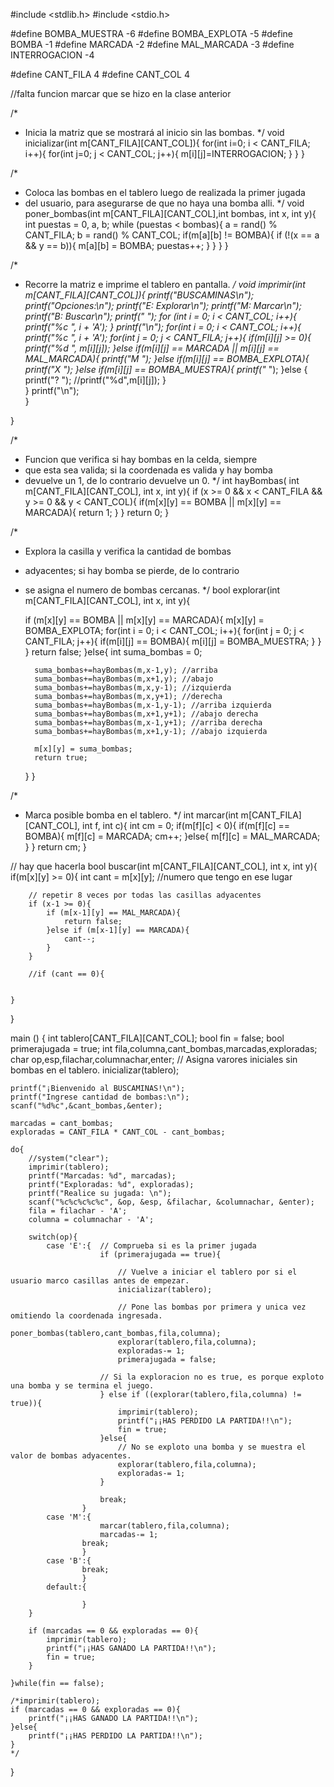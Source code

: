 #include <stdlib.h>
#include <stdio.h>

#define BOMBA_MUESTRA -6
#define BOMBA_EXPLOTA -5
#define BOMBA -1
#define MARCADA -2
#define MAL_MARCADA -3
#define INTERROGACION -4

#define CANT_FILA 4
#define CANT_COL 4


//falta funcion marcar que se hizo en la clase anterior


/*
* Inicia la matriz que se mostrará al inicio sin las bombas.
*/
void inicializar(int m[CANT_FILA][CANT_COL]){
	for(int i=0; i < CANT_FILA; i++){
		for(int j=0; j < CANT_COL; j++){
			m[i][j]=INTERROGACION;
		}
	}
}

/*
* Coloca las bombas en el tablero luego de realizada la primer jugada 
* del usuario, para asegurarse de que no haya una bomba alli.
*/
void poner_bombas(int m[CANT_FILA][CANT_COL],int bombas, int x, int y){
	int puestas = 0, a, b;
	while (puestas < bombas){
		a = rand() % CANT_FILA;
		b = rand() % CANT_COL;
		if(m[a][b] != BOMBA){
			if (!(x == a && y == b)){
				m[a][b] = BOMBA;
				puestas++;
			}
		}
	}
}

/*
* Recorre la matriz e imprime el tablero en pantalla.
*/
void imprimir(int m[CANT_FILA][CANT_COL]){
	printf("BUSCAMINAS\n");
	printf("Opciones:\n");
    printf("E: Explorar\n");
    printf("M: Marcar\n");
    printf("B: Buscar\n");
	printf("  ");
	for (int i = 0; i < CANT_COL; i++){
		printf("%c ", i + 'A');
	}
	printf("\n");
	for(int i = 0; i < CANT_COL; i++){
		printf("%c ", i + 'A');
		for(int j = 0; j < CANT_FILA; j++){
				if(m[i][j] >= 0){
					printf("%d ", m[i][j]);
				}else if(m[i][j] == MARCADA || m[i][j] == MAL_MARCADA){
					printf("M ");
				}else if(m[i][j] == BOMBA_EXPLOTA){
					printf("X ");
				}else if(m[i][j] == BOMBA_MUESTRA){
					printf("* ");
				}else {
					printf("? ");
					//printf("%d",m[i][j]);
				}	
		}
		printf("\n");			
	}
	
}

/*
* Funcion que verifica si hay bombas en la celda, siempre
* que esta sea valida; si la coordenada es valida y hay bomba
* devuelve un 1, de lo contrario devuelve un 0.
*/
int hayBombas( int m[CANT_FILA][CANT_COL], int x, int y){
	if (x >= 0 && x < CANT_FILA && y >= 0 && y < CANT_COL){
		if(m[x][y] == BOMBA || m[x][y] == MARCADA){
			return 1;
		}
	}
	return 0;
}

/*
* Explora la casilla y verifica la cantidad de bombas
* adyacentes; si hay bomba se pierde, de lo contrario 
* se asigna el numero de bombas cercanas.
*/
bool explorar(int m[CANT_FILA][CANT_COL], int x, int y){

	if (m[x][y] == BOMBA || m[x][y] == MARCADA){
		m[x][y] = BOMBA_EXPLOTA;
		for(int i = 0; i < CANT_COL; i++){
			for(int j = 0; j < CANT_FILA; j++){
				if(m[i][j] == BOMBA){
					m[i][j] = BOMBA_MUESTRA;
				}
			}
		}
		return false;
	}else{
		int suma_bombas = 0;

		suma_bombas+=hayBombas(m,x-1,y); //arriba
		suma_bombas+=hayBombas(m,x+1,y); //abajo
		suma_bombas+=hayBombas(m,x,y-1); //izquierda
		suma_bombas+=hayBombas(m,x,y+1); //derecha
		suma_bombas+=hayBombas(m,x-1,y-1); //arriba izquierda
		suma_bombas+=hayBombas(m,x+1,y+1); //abajo derecha
		suma_bombas+=hayBombas(m,x-1,y+1); //arriba derecha
		suma_bombas+=hayBombas(m,x+1,y-1); //abajo izquierda
		
		m[x][y] = suma_bombas;
		return true;
	}
}

/*
* Marca posible bomba en el tablero.
*/
int marcar(int m[CANT_FILA][CANT_COL], int f, int c){
        int cm = 0;
		if(m[f][c] < 0){
			if(m[f][c] == BOMBA){
				m[f][c] = MARCADA;
				cm++;
			}else{
				m[f][c] = MAL_MARCADA;
			}
        }
        return cm;
}

// hay que hacerla
bool buscar(int m[CANT_FILA][CANT_COL], int x, int y){
	if(m[x][y] >= 0){
		int cant = m[x][y]; //numero que tengo en ese lugar
	
		// repetir 8 veces por todas las casillas adyacentes
		if (x-1 >= 0){
			if (m[x-1][y] == MAL_MARCADA){
				return false;
			}else if (m[x-1][y] == MARCADA){
				cant--;
			}
		}
		
		//if (cant == 0){
			
		
	}	
}


main () {
	int tablero[CANT_FILA][CANT_COL];
	bool fin = false;
	bool primerajugada = true;
	int fila,columna,cant_bombas,marcadas,exploradas;
	char op,esp,filachar,columnachar,enter;
	// Asigna varores iniciales sin bombas en el tablero.
	inicializar(tablero);

	printf("¡Bienvenido al BUSCAMINAS!\n");
	printf("Ingrese cantidad de bombas:\n");
	scanf("%d%c",&cant_bombas,&enter);
	
	marcadas = cant_bombas;
	exploradas = CANT_FILA * CANT_COL - cant_bombas;
	
	do{
		//system("clear");
		imprimir(tablero);
		printf("Marcadas: %d", marcadas);
		printf("Exploradas: %d", exploradas);
		printf("Realice su jugada: \n");
		scanf("%c%c%c%c%c", &op, &esp, &filachar, &columnachar, &enter);
		fila = filachar - 'A';
		columna = columnachar - 'A';

		switch(op){
			case 'E':{	// Comprueba si es la primer jugada
						if (primerajugada == true){
							
							// Vuelve a iniciar el tablero por si el usuario marco casillas antes de empezar.
							inicializar(tablero);
						
							// Pone las bombas por primera y unica vez omitiendo la coordenada ingresada.
							poner_bombas(tablero,cant_bombas,fila,columna);
							explorar(tablero,fila,columna);
							exploradas-= 1;
							primerajugada = false;
						
						// Si la exploracion no es true, es porque exploto una bomba y se termina el juego.
						} else if ((explorar(tablero,fila,columna) != true)){
							imprimir(tablero);
							printf("¡¡HAS PERDIDO LA PARTIDA!!\n");
							fin = true;
						}else{
							// No se exploto una bomba y se muestra el valor de bombas adyacentes.
							explorar(tablero,fila,columna);
							exploradas-= 1;
						}
						
						break;
					}
			case 'M':{
						marcar(tablero,fila,columna);
						marcadas-= 1;
					break;
					}
			case 'B':{
					break;
					}
			default:{
				
					}		
		}

		if (marcadas == 0 && exploradas == 0){
			imprimir(tablero);
			printf("¡¡HAS GANADO LA PARTIDA!!\n");
			fin = true;
		}
		
	}while(fin == false);
	
	/*imprimir(tablero);
	if (marcadas == 0 && exploradas == 0){
		printf("¡¡HAS GANADO LA PARTIDA!!\n");
	}else{
		printf("¡¡HAS PERDIDO LA PARTIDA!!\n");
	}
	*/
}	

		
